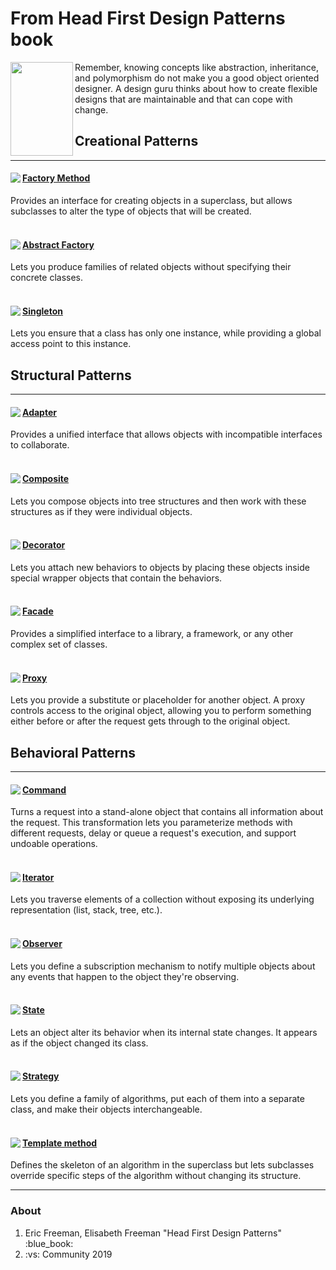 # From Head First Design Patterns book

<div>
  <img align="left" width="100" height="150" src="https://user-images.githubusercontent.com/25085025/73359924-57592900-42bb-11ea-9f99-09df126ee1b9.jpg"/>
  <p>Remember, knowing concepts like abstraction, inheritance, and polymorphism do not make you a good object oriented designer. A design guru thinks about how to create flexible designs that are maintainable and that can cope with change.</p>
</div>

<h2>Creational Patterns</h4>
<hr width=”75%”>
<div>
  <img align="left" src="https://user-images.githubusercontent.com/25085025/73364271-b28f1980-42c3-11ea-8ef2-5453476118cb.png"/>
  <h4 ><a href="https://github.com/aramzham/Head_First_Design_Patterns/tree/master/BakingWithOOGoodness">Factory Method</a></h3>
  <div class="intent">Provides an interface for creating objects in a superclass, but allows subclasses to alter the type of objects that will be created.</div>
</div>
<br>
<div>
  <img align="left" src="https://user-images.githubusercontent.com/25085025/73364270-b28f1980-42c3-11ea-91c9-199e7f1c1c51.png"/>
  <h4 ><a href="https://github.com/aramzham/Head_First_Design_Patterns/tree/master/AbstractFactory">Abstract Factory</a></h3>
  <div class="intent">Lets you produce families of related objects without specifying their concrete classes.</div>
</div>
<br>
<div>
  <img align="left" src="https://user-images.githubusercontent.com/25085025/73362962-3e537680-42c1-11ea-9661-e4ffc0871e16.png"/>
  <h4 ><a href="https://github.com/aramzham/Head_First_Design_Patterns/tree/master/ChocOHolic">Singleton</a></h3>
  <div class="intent">Lets you ensure that a class has only one instance, while providing a global access point to this instance.</div>
</div>


<h2>Structural Patterns</h4>
<hr width=”75%”>
<div>
  <img align="left" src="https://user-images.githubusercontent.com/25085025/73364726-7c05ce80-42c4-11ea-96a4-23f966a2a3eb.png"/>
  <h4 ><a href="https://github.com/aramzham/Head_First_Design_Patterns/tree/master/BeingAdaptive">Adapter</a></h3>
  <div class="intent">Provides a unified interface that allows objects with incompatible interfaces to collaborate.</div>
</div>
<br>
<div>
  <img align="left" src="https://user-images.githubusercontent.com/25085025/73364719-7b6d3800-42c4-11ea-8779-671e56961457.png"/>
  <h4 ><a href="https://github.com/aramzham/Head_First_Design_Patterns/tree/master/Composite">Composite</a></h3>
  <div class="intent">Lets you compose objects into tree structures and then work with these structures as if they were individual objects.</div>
</div>
<br>
<div>
  <img align="left" src="https://user-images.githubusercontent.com/25085025/73364722-7b6d3800-42c4-11ea-8cab-acd94677eb66.png"/>
  <h4 ><a href="https://github.com/aramzham/Head_First_Design_Patterns/tree/master/StarbuzzCoffee">Decorator</a></h3>
  <div class="intent">Lets you attach new behaviors to objects by placing these objects inside special wrapper objects that contain the behaviors.</div>
</div>
<br>
<div>
  <img align="left" src="https://user-images.githubusercontent.com/25085025/73364723-7b6d3800-42c4-11ea-9899-4411ceae28b3.png"/>
  <h4 ><a href="https://github.com/aramzham/Head_First_Design_Patterns/tree/master/BeingAdaptive/BeingAdaptive.FacadeLib">Facade</a></h3>
  <div class="intent">Provides a simplified interface to a library, a framework, or any other complex set of classes.</div>
</div>
<br>
<div>
  <img align="left" src="https://user-images.githubusercontent.com/25085025/73364725-7c05ce80-42c4-11ea-9fb0-550976a921b5.png"/>
  <h4 ><a href="https://github.com/aramzham/Head_First_Design_Patterns/tree/master/ControlObjectAccess">Proxy</a></h3>
  <div class="intent">Lets you provide a substitute or placeholder for another object. A proxy controls access to the original object, allowing you to perform something either before or after the request gets through to the original object.</div>
</div>


<h2>Behavioral Patterns</h4>
<hr width=”75%”>
<div>
  <img align="left" src="https://user-images.githubusercontent.com/25085025/73365549-dfdcc700-42c5-11ea-9019-b9c54bd82210.png"/>
  <h4 ><a href="https://github.com/aramzham/Head_First_Design_Patterns/tree/master/HomeAutomationRemoteControl">Command</a></h3>
  <div class="intent">Turns a request into a stand-alone object that contains all information about the request. This transformation lets you parameterize methods with different requests, delay or queue a request's execution, and support undoable operations.</div>
</div>
<br>
<div>
  <img align="left" src="https://user-images.githubusercontent.com/25085025/73365543-deab9a00-42c5-11ea-983e-a9fc97e890a4.png"/>
  <h4 ><a href="https://github.com/aramzham/Head_First_Design_Patterns/tree/master/WellManagedCollections">Iterator</a></h3>
  <div class="intent">Lets you traverse elements of a collection without exposing its underlying representation (list, stack, tree, etc.).</div>
</div>
<br>
<div>
  <img align="left" src="https://user-images.githubusercontent.com/25085025/73365545-df443080-42c5-11ea-81eb-a65e65147ab0.png"/>
  <h4 ><a href="https://github.com/aramzham/Head_First_Design_Patterns/tree/master/WeatherORama">Observer</a></h3>
  <div class="intent">Lets you define a subscription mechanism to notify multiple objects about any events that happen to the object they're observing.</div>
</div>
<br>
<div>
  <img align="left" src="https://user-images.githubusercontent.com/25085025/73365546-df443080-42c5-11ea-8666-1f5dc1f75a65.png"/>
  <h4 ><a href="https://github.com/aramzham/Head_First_Design_Patterns/tree/master/MightyGumball">State</a></h3>
  <div class="intent">Lets an object alter its behavior when its internal state changes. It appears as if the object changed its class.</div>
</div>
<br>
<div>
  <img align="left" src="https://user-images.githubusercontent.com/25085025/73365547-df443080-42c5-11ea-9eb1-cb7ac8deda80.png"/>
  <h4 ><a href="https://github.com/aramzham/Head_First_Design_Patterns/tree/master/SimUDuck">Strategy</a></h3>
  <div class="intent">Lets you define a family of algorithms, put each of them into a separate class, and make their objects interchangeable.</div>
  <br>
<div>
  <img align="left" src="https://user-images.githubusercontent.com/25085025/73365548-dfdcc700-42c5-11ea-8816-6061fd04bae1.png"/>
  <h4 ><a href="https://github.com/aramzham/Head_First_Design_Patterns/tree/master/TemplateMethod">Template method</a></h3>
  <div class="intent">Defines the skeleton of an algorithm in the superclass but lets subclasses override specific steps of the algorithm without changing its structure.</div>
</div>
  
  <hr width=”75%”>
  
  <h3>About</h3>
<ol type="1">
  <li>Eric Freeman, Elisabeth Freeman "Head First Design Patterns" :blue_book:</li>
  <li>:vs: Community 2019</li>
</ol>
